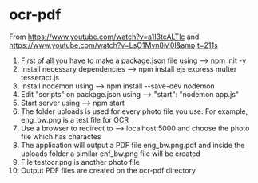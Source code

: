 # ocr-pdf
From https://www.youtube.com/watch?v=a1I3tcALTlc and https://www.youtube.com/watch?v=LsO1Mvn8M0I&amp;t=211s

1. First of all you have to make a package.json file using --> npm init -y
2. Install necessary dependencies --> npm install ejs express multer tesseract.js
3. Install nodemon using --> npm install --save-dev nodemon
4. Edit "scripts" on package.json using --> "start": "nodemon app.js"
5. Start server using --> npm start
6. The folder uploads is used for every photo file you use. For example, eng_bw.png is a test file for OCR
7. Use a browser to redirect to --> localhost:5000 and choose the photo file which has charactes
8. The application will output a PDF file eng_bw.png.pdf and inside the uploads folder a similar enf_bw.png file will be created
9. File testocr.png is another photo file
10. Output PDF files are created on the ocr-pdf directory
